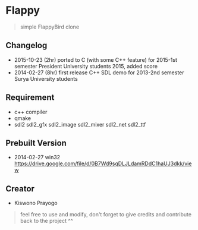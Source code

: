 
# Flappy
> simple FlappyBird clone

## Changelog

- 2015-10-23 (2hr) ported to C (with some C++ feature) for 2015-1st semester President University students 2015, added score
- 2014-02-27 (8hr) first release C++ SDL demo for 2013-2nd semester Surya University students

## Requirement

- c++ compiler
- qmake
- sdl2 sdl2_gfx sdl2_image sdl2_mixer sdl2_net sdl2_ttf

## Prebuilt Version

- 2014-02-27 win32 https://drive.google.com/file/d/0B7Wd9sqDLJLdamRDdC1haUJ3dkk/view

## Creator
- Kiswono Prayogo

> feel free to use and modify, don't forget to give credits and contribute back to the project ^^

